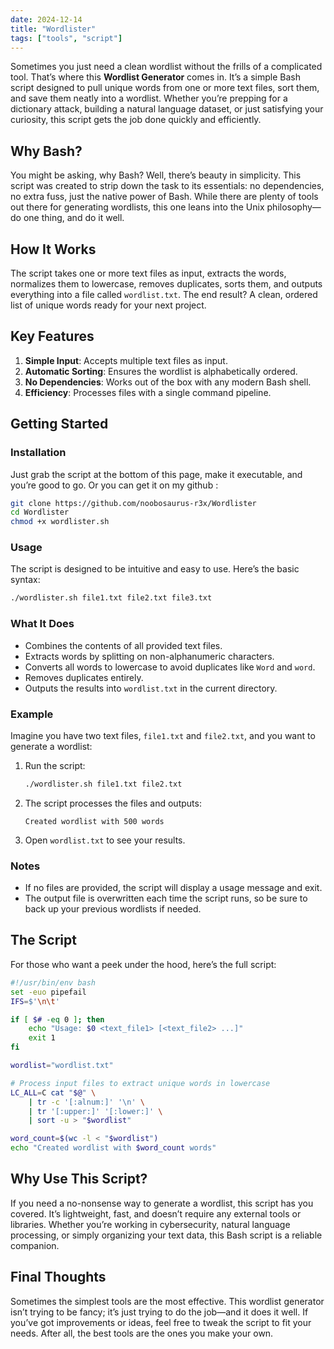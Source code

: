 ```yaml
---
date: 2024-12-14
title: "Wordlister"
tags: ["tools", "script"]
---
```


Sometimes you just need a clean wordlist without the frills of a complicated tool. That’s where this **Wordlist Generator** comes in. It’s a simple Bash script designed to pull unique words from one or more text files, sort them, and save them neatly into a wordlist. Whether you’re prepping for a dictionary attack, building a natural language dataset, or just satisfying your curiosity, this script gets the job done quickly and efficiently.

## Why Bash?

You might be asking, why Bash? Well, there’s beauty in simplicity. This script was created to strip down the task to its essentials: no dependencies, no extra fuss, just the native power of Bash. While there are plenty of tools out there for generating wordlists, this one leans into the Unix philosophy—do one thing, and do it well.

## How It Works

The script takes one or more text files as input, extracts the words, normalizes them to lowercase, removes duplicates, sorts them, and outputs everything into a file called `wordlist.txt`. The end result? A clean, ordered list of unique words ready for your next project.

## Key Features

1. **Simple Input**: Accepts multiple text files as input.
2. **Automatic Sorting**: Ensures the wordlist is alphabetically ordered.
3. **No Dependencies**: Works out of the box with any modern Bash shell.
4. **Efficiency**: Processes files with a single command pipeline.

## Getting Started

### Installation

Just grab the script at the bottom of this page, make it executable, and you’re good to go.
Or you can get it on my github :
   ```bash
   git clone https://github.com/noobosaurus-r3x/Wordlister
   cd Wordlister
   chmod +x wordlister.sh
   ```

### Usage

The script is designed to be intuitive and easy to use. Here’s the basic syntax:

```bash
./wordlister.sh file1.txt file2.txt file3.txt
```

### What It Does

- Combines the contents of all provided text files.
- Extracts words by splitting on non-alphanumeric characters.
- Converts all words to lowercase to avoid duplicates like `Word` and `word`.
- Removes duplicates entirely.
- Outputs the results into `wordlist.txt` in the current directory.

### Example

Imagine you have two text files, `file1.txt` and `file2.txt`, and you want to generate a wordlist:

1. Run the script:
   ```bash
   ./wordlister.sh file1.txt file2.txt
   ```

2. The script processes the files and outputs:
   ```plaintext
   Created wordlist with 500 words
   ```

3. Open `wordlist.txt` to see your results.

### Notes

- If no files are provided, the script will display a usage message and exit.
- The output file is overwritten each time the script runs, so be sure to back up your previous wordlists if needed.

## The Script

For those who want a peek under the hood, here’s the full script:

```bash
#!/usr/bin/env bash
set -euo pipefail
IFS=$'\n\t'

if [ $# -eq 0 ]; then
    echo "Usage: $0 <text_file1> [<text_file2> ...]"
    exit 1
fi

wordlist="wordlist.txt"

# Process input files to extract unique words in lowercase
LC_ALL=C cat "$@" \
    | tr -c '[:alnum:]' '\n' \
    | tr '[:upper:]' '[:lower:]' \
    | sort -u > "$wordlist"

word_count=$(wc -l < "$wordlist")
echo "Created wordlist with $word_count words"
```

## Why Use This Script?

If you need a no-nonsense way to generate a wordlist, this script has you covered. It’s lightweight, fast, and doesn’t require any external tools or libraries. Whether you’re working in cybersecurity, natural language processing, or simply organizing your text data, this Bash script is a reliable companion.

## Final Thoughts

Sometimes the simplest tools are the most effective. This wordlist generator isn’t trying to be fancy; it’s just trying to do the job—and it does it well. If you’ve got improvements or ideas, feel free to tweak the script to fit your needs. After all, the best tools are the ones you make your own.


